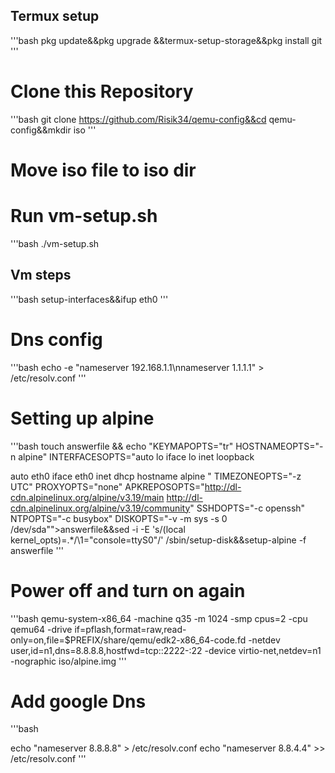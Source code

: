## Termux setup
'''bash
pkg update&&pkg upgrade &&termux-setup-storage&&pkg install git
'''

# Clone this Repository
'''bash
git clone https://github.com/Risik34/qemu-config&&cd qemu-config&&mkdir iso
'''
# Move iso file to iso dir

# Run vm-setup.sh
'''bash
./vm-setup.sh 

## Vm steps
'''bash
setup-interfaces&&ifup eth0
'''
# Dns config
'''bash
echo -e "nameserver 192.168.1.1\nnameserver 1.1.1.1" > /etc/resolv.conf
'''

# Setting up alpine
'''bash
touch answerfile && echo "KEYMAPOPTS="tr"
HOSTNAMEOPTS="-n alpine"
INTERFACESOPTS="auto lo
iface lo inet loopback

auto eth0
iface eth0 inet dhcp
    hostname alpine
"
TIMEZONEOPTS="-z UTC"
PROXYOPTS="none"
APKREPOSOPTS="http://dl-cdn.alpinelinux.org/alpine/v3.19/main http://dl-cdn.alpinelinux.org/alpine/v3.19/community"
SSHDOPTS="-c openssh"
NTPOPTS="-c busybox"
DISKOPTS="-v -m sys -s 0 /dev/sda"">answerfile&&sed -i -E 's/(local kernel_opts)=.*/\1="console=ttyS0"/' /sbin/setup-disk&&setup-alpine -f answerfile
'''
# Power off and turn on again 
'''bash
qemu-system-x86_64 -machine q35 -m 1024 -smp cpus=2 -cpu qemu64 -drive if=pflash,format=raw,read-only=on,file=$PREFIX/share/qemu/edk2-x86_64-code.fd -netdev user,id=n1,dns=8.8.8.8,hostfwd=tcp::2222-:22 -device virtio-net,netdev=n1 -nographic iso/alpine.img
'''
# Add google Dns
'''bash

echo "nameserver 8.8.8.8" > /etc/resolv.conf
echo "nameserver 8.8.4.4" >> /etc/resolv.conf
'''

